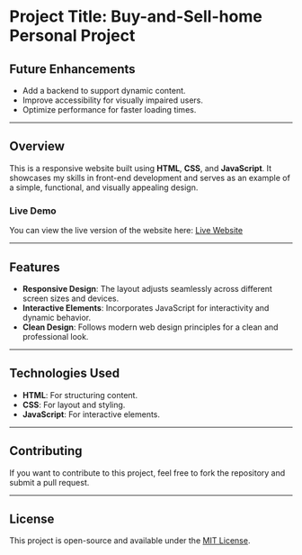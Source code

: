 # Project Title: Buy-and-Sell-home Personal Project

## Future Enhancements
- Add a backend to support dynamic content.
- Improve accessibility for visually impaired users.
- Optimize performance for faster loading times.

---

## Overview
This is a responsive website built using **HTML**, **CSS**, and **JavaScript**. It showcases my skills in front-end development and serves as an example of a simple, functional, and visually appealing design.

### Live Demo
You can view the live version of the website here: [Live Website](https://67150b73bf1db5070ab328df--thriving-heliotrope-120519.netlify.app/)

---

## Features
- **Responsive Design**: The layout adjusts seamlessly across different screen sizes and devices.
- **Interactive Elements**: Incorporates JavaScript for interactivity and dynamic behavior.
- **Clean Design**: Follows modern web design principles for a clean and professional look.

---

## Technologies Used
- **HTML**: For structuring content.
- **CSS**: For layout and styling.
- **JavaScript**: For interactive elements.

---

## Contributing
If you want to contribute to this project, feel free to fork the repository and submit a pull request.

---

## License
This project is open-source and available under the [MIT License](LICENSE).
